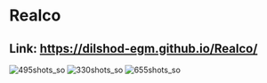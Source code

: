 # Realco

## Link: https://dilshod-egm.github.io/Realco/

![495shots_so](https://github.com/dilshod-egm/Realco/assets/84387723/fc4f279f-9331-4e6f-8c7f-6a5acf59e9be)
![330shots_so](https://github.com/dilshod-egm/Realco/assets/84387723/bfb98953-1db3-4c94-afdc-d2dc27f014b7)
![655shots_so](https://github.com/dilshod-egm/Realco/assets/84387723/512afad4-4c2b-4e0f-8c41-4abd925f98e2)
